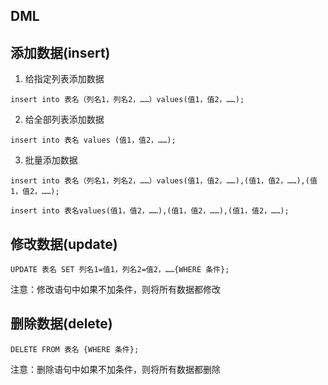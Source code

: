 ## DML

## 添加数据(insert)

1. 给指定列表添加数据

`insert into 表名（列名1，列名2，……）values(值1，值2，……);`

2. 给全部列表添加数据

`insert into 表名 values (值1，值2，……);`

3. 批量添加数据

`insert into 表名（列名1，列名2，……）values(值1，值2，……),(值1，值2，……),(值1，值2，……);`

`insert into 表名values(值1，值2，……),(值1，值2，……),(值1，值2，……);`



## 修改数据(update)

`UPDATE 表名 SET 列名1=值1，列名2=值2，……{WHERE 条件};`

注意：修改语句中如果不加条件，则将所有数据都修改



## 删除数据(delete)

`DELETE FROM 表名 {WHERE 条件};`

注意：删除语句中如果不加条件，则将所有数据都删除